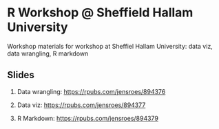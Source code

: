 # R Workshop @ Sheffield Hallam University
Workshop materials for workshop at Sheffiel Hallam University: data viz, data wrangling, R markdown

## Slides 

1. Data wrangling: https://rpubs.com/jensroes/894376

2. Data viz: https://rpubs.com/jensroes/894377

3. R Markdown: https://rpubs.com/jensroes/894379
